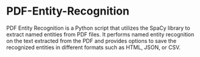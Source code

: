 # PDF-Entity-Recognition
PDF Entity Recognition is a Python script that utilizes the SpaCy library to extract named entities from PDF files. It performs named entity recognition on the text extracted from the PDF and provides options to save the recognized entities in different formats such as HTML, JSON, or CSV.
